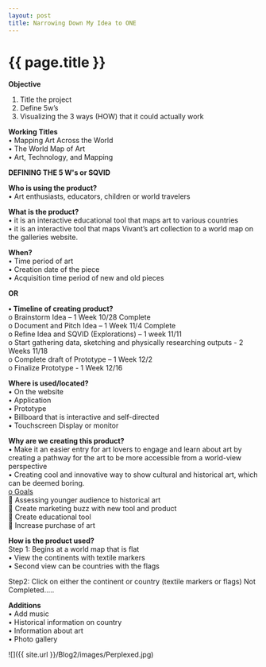 ```yaml
---
layout: post
title: Narrowing Down My Idea to ONE
---
```


{{ page.title }}
================

<p class="meta">

<b>Objective</b><br />
1.	Title the project<br />
2.	Define 5w’s <br />
3.	Visualizing the 3 ways (HOW) that it could actually work<br />

<b>Working Titles </b><br />
  •	Mapping Art Across the World<br />
  •	The World Map of Art<br />
  •	Art, Technology, and Mapping<br />

<b>DEFINING THE 5 W's  or SQVID</b><br />

<b>Who is using the product?</b><br />
  •	Art enthusiasts, educators, children or world travelers<br />
 
 <b>What is the product?</b><br />
  •	it is an interactive educational tool that maps art to various countries<br />
  •	it is an interactive tool that maps Vivant’s art collection to a world map on the galleries website.<br />

<b>When?</b><br />
  •	Time period of art<br />
  •	Creation date of the piece<br />
  •	Acquisition time period of new and old pieces
 
  <b>OR</b>

<b>•	Timeline of creating product?</b><br />
    o	Brainstorm Idea – 1  Week 10/28 Complete<br />
    o	Document and Pitch Idea – 1 Week 11/4 Complete<br />
    o	Refine Idea and SQVID (Explorations) – 1 week 11/11<br />
    o	Start gathering data, sketching and physically researching outputs - 2 Weeks 11/18<br />
    o	Complete draft of Prototype – 1 Week  12/2<br />
    o	Finalize Prototype - 1 Week 12/16<br />

<b>Where is used/located?</b><br />
    •	On the website<br />
    •	Application<br />
    •	Prototype<br />
    •	Billboard that is interactive and self-directed<br />
    •	Touchscreen Display or monitor<br />

<b>Why are we creating this product?</b><br />
    •	Make it an easier entry for art lovers to engage and learn about art by creating a pathway for the art to be more accessible from a world-view perspective<br />
    •	Creating cool and innovative way to show cultural and historical art, which can be deemed boring.<br />
        <u>o	Goals</u><br />
          	 Assessing younger audience to historical art<br />
          	Create marketing buzz with new tool and product<br />
          	Create educational tool<br />
          	Increase purchase of art<br />

<b>How is the product used? </b><br />
    Step 1: Begins at a world map that is flat<br />
      •	View the continents with textile markers <br />
      •	Second view can be countries with the flags	<br />

Step2:  Click on either the continent or country (textile markers or flags)
Not Completed…..

<b>Additions</b><br />
•	Add music<br />
•	Historical information on country<br />
•	Information about art<br />
•	Photo gallery<br />


![]({{ site.url }}/Blog2/images/Perplexed.jpg)


